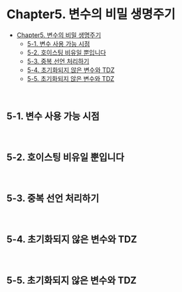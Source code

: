 # Chapter5. 변수의 비밀 생명주기

- [Chapter5. 변수의 비밀 생명주기](#chapter5-변수의-비밀-생명주기)
  - [5-1. 변수 사용 가능 시점](#5-1-변수-사용-가능-시점)
  - [5-2. 호이스팅 비유일 뿐입니다](#5-2-호이스팅-비유일-뿐입니다)
  - [5-3. 중복 선언 처리하기](#5-3-중복-선언-처리하기)
  - [5-4. 초기화되지 않은 변수와 TDZ](#5-4-초기화되지-않은-변수와-tdz)
  - [5-5. 초기화되지 않은 변수와 TDZ](#5-5-초기화되지-않은-변수와-tdz)

<br>

## 5-1. 변수 사용 가능 시점

<br>

## 5-2. 호이스팅 비유일 뿐입니다

<br>

## 5-3. 중복 선언 처리하기

<br>

## 5-4. 초기화되지 않은 변수와 TDZ

<br>

## 5-5. 초기화되지 않은 변수와 TDZ

